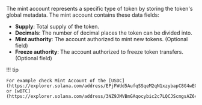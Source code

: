 The mint account represents a specific type of token by storing the token's global metadata. The mint account contains these data fields:

- **Supply**: Total supply of the token.
- **Decimals**: The number of decimal places the token can be divided into.
- **Mint authority**: The account authorized to mint new tokens. (Optional field)
- **Freeze authority**: The account authorized to freeze token transfers. (Optional field)


!!! tip

    For example check Mint Account of the [USDC](https://explorer.solana.com/address/EPjFWdd5AufqSSqeM2qN1xzybapC8G4wEGGkZwyTDt1v) or [wBTC](https://explorer.solana.com/address/3NZ9JMVBmGAqocybic2c7LQCJScmgsAZ6vQqTDzcqmJh)
